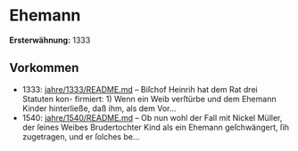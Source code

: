 # Ehemann

**Ersterwähnung:** 1333

## Vorkommen
- 1333: [jahre/1333/README.md](../jahre/1333/README.md) – Biſchof Heinrih hat dem Rat drei Statuten kon-
firmiert: 1) Wenn ein Weib verſtürbe und dem Ehemann
Kinder hinterließe, daß ihm, als dem Vor...
- 1540: [jahre/1540/README.md](../jahre/1540/README.md) – Ob nun wohl der Fall mit
Nickel Müller, der ſeines Weibes Brudertochter Kind als
ein Ehemann geſchwängert, ſih zugetragen, und er ſolches
be...
